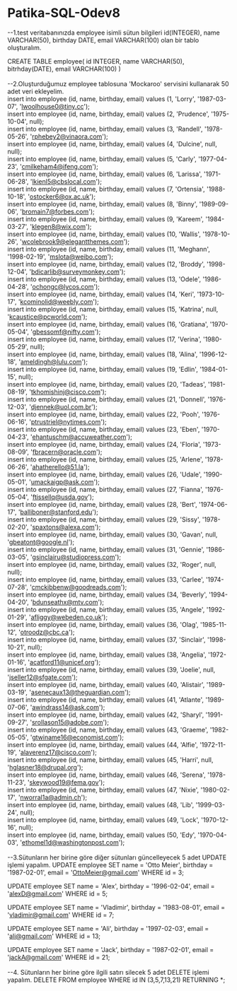 # Patika-SQL-Odev8
--1.test veritabanınızda employee isimli sütun bilgileri id(INTEGER), name VARCHAR(50), birthday DATE, email VARCHAR(100) olan bir tablo oluşturalım.

CREATE TABLE employee(
	id INTEGER,
	name VARCHAR(50),
	bitrhday(DATE),
	email VARCHAR(100)
)
<br />
<br />
--2.Oluşturduğumuz employee tablosuna 'Mockaroo' servisini kullanarak 50 adet veri ekleyelim.
<br />insert into employee (id, name, birthday, email) values (1, 'Lorry', '1987-03-07', 'lwoolhouse0@tiny.cc');
<br />insert into employee (id, name, birthday, email) values (2, 'Prudence', '1975-10-04', null);
<br />insert into employee (id, name, birthday, email) values (3, 'Randell', '1978-05-26', 'rphebey2@vinaora.com');
<br />insert into employee (id, name, birthday, email) values (4, 'Dulcine', null, null);
<br />insert into employee (id, name, birthday, email) values (5, 'Carly', '1977-04-23', 'cmilkeham4@ifeng.com');
<br />insert into employee (id, name, birthday, email) values (6, 'Larissa', '1971-06-28', 'lkienl5@cbslocal.com');
<br />insert into employee (id, name, birthday, email) values (7, 'Ortensia', '1988-10-18', 'ostocker6@ox.ac.uk');
<br />insert into employee (id, name, birthday, email) values (8, 'Binny', '1989-09-06', 'bromain7@forbes.com');
<br />insert into employee (id, name, birthday, email) values (9, 'Kareem', '1984-03-27', 'klegen8@wix.com');
<br />insert into employee (id, name, birthday, email) values (10, 'Wallis', '1978-10-26', 'wcolebrook9@elegantthemes.com');
<br />insert into employee (id, name, birthday, email) values (11, 'Meghann', '1998-02-19', 'mslota@weibo.com');
<br />insert into employee (id, name, birthday, email) values (12, 'Broddy', '1998-12-04', 'bdicarlib@surveymonkey.com');
<br />insert into employee (id, name, birthday, email) values (13, 'Odele', '1986-04-28', 'ochongc@lycos.com');
<br />insert into employee (id, name, birthday, email) values (14, 'Keri', '1973-10-17', 'kcominolid@weebly.com');
<br />insert into employee (id, name, birthday, email) values (15, 'Katrina', null, 'kcaustice@pcworld.com');
<br />insert into employee (id, name, birthday, email) values (16, 'Gratiana', '1970-05-04', 'gbessomf@nifty.com');
<br />insert into employee (id, name, birthday, email) values (17, 'Verina', '1980-05-29', null);
<br />insert into employee (id, name, birthday, email) values (18, 'Alina', '1996-12-18', 'ameldingh@lulu.com');
<br />insert into employee (id, name, birthday, email) values (19, 'Edlin', '1984-01-15', null);
<br />insert into employee (id, name, birthday, email) values (20, 'Tadeas', '1981-08-19', 'tkhomishinj@cisco.com');
<br />insert into employee (id, name, birthday, email) values (21, 'Donnell', '1976-12-03', 'djennek@uol.com.br');
<br />insert into employee (id, name, birthday, email) values (22, 'Pooh', '1976-06-16', 'ptrustriel@nytimes.com');
<br />insert into employee (id, name, birthday, email) values (23, 'Eben', '1970-04-23', 'ehantuschm@accuweather.com');
<br />insert into employee (id, name, birthday, email) values (24, 'Floria', '1973-08-09', 'fbracern@oracle.com');
<br />insert into employee (id, name, birthday, email) values (25, 'Arlene', '1978-06-26', 'ahatherello@51.la');
<br />insert into employee (id, name, birthday, email) values (26, 'Udale', '1990-05-01', 'umackaigp@ask.com');
<br />insert into employee (id, name, birthday, email) values (27, 'Fianna', '1976-05-04', 'ftissellq@usda.gov');
<br />insert into employee (id, name, birthday, email) values (28, 'Bert', '1974-06-17', 'balliboner@stanford.edu');
<br />insert into employee (id, name, birthday, email) values (29, 'Sissy', '1978-02-20', 'spaxtons@alexa.com');
<br />insert into employee (id, name, birthday, email) values (30, 'Gavan', null, 'gbeatont@google.nl');
<br />insert into employee (id, name, birthday, email) values (31, 'Gennie', '1986-03-05', 'gsinclairu@studiopress.com');
<br />insert into employee (id, name, birthday, email) values (32, 'Roger', null, null);
<br />insert into employee (id, name, birthday, email) values (33, 'Carlee', '1974-07-28', 'cmckibbenw@goodreads.com');
<br />insert into employee (id, name, birthday, email) values (34, 'Beverly', '1994-04-20', 'bdunseathx@mtv.com');
<br />insert into employee (id, name, birthday, email) values (35, 'Angele', '1992-01-29', 'afliggy@webeden.co.uk');
<br />insert into employee (id, name, birthday, email) values (36, 'Olag', '1985-11-12', 'otroodz@cbc.ca');
<br />insert into employee (id, name, birthday, email) values (37, 'Sinclair', '1998-10-21', null);
<br />insert into employee (id, name, birthday, email) values (38, 'Angelia', '1972-01-16', 'acatford11@unicef.org');
<br />insert into employee (id, name, birthday, email) values (39, 'Joelie', null, 'jseller12@sfgate.com');
<br />insert into employee (id, name, birthday, email) values (40, 'Alistair', '1989-03-19', 'asenecaux13@theguardian.com');
<br />insert into employee (id, name, birthday, email) values (41, 'Atlante', '1989-07-06', 'awindrass14@ask.com');
<br />insert into employee (id, name, birthday, email) values (42, 'Sharyl', '1991-09-27', 'srollason15@adobe.com');
<br />insert into employee (id, name, birthday, email) values (43, 'Graeme', '1982-05-05', 'gtwiname16@economist.com');
<br />insert into employee (id, name, birthday, email) values (44, 'Alfie', '1972-11-19', 'alaverenz17@cisco.com');
<br />insert into employee (id, name, birthday, email) values (45, 'Harri', null, 'hglasner18@drupal.org');
<br />insert into employee (id, name, birthday, email) values (46, 'Serena', '1978-11-23', 'skeywood19@fema.gov');
<br />insert into employee (id, name, birthday, email) values (47, 'Nixie', '1980-02-17', 'nworral1a@admin.ch');
<br />insert into employee (id, name, birthday, email) values (48, 'Lib', '1999-03-24', null);
<br />insert into employee (id, name, birthday, email) values (49, 'Lock', '1970-12-16', null);
<br />insert into employee (id, name, birthday, email) values (50, 'Edy', '1970-04-03', 'ethomel1d@washingtonpost.com');
<br />
<br />
--3.Sütunların her birine göre diğer sütunları güncelleyecek 5 adet UPDATE işlemi yapalım.
UPDATE employee
	SET name = 'Otto Meier',
	    birthday = '1987-02-01',
		email = 'OttoMeier@gmail.com'
WHERE id = 3;

UPDATE employee
	SET name = 'Alex',
	    birthday = '1996-02-04',
		email = 'alexD@gmail.com'
WHERE id = 5;

UPDATE employee
	SET name = 'Vladimir',
	    birthday = '1983-08-01',
		email = 'vladimir@gmail.com'
WHERE id = 7;

UPDATE employee
	SET name = 'Ali',
	    birthday = '1997-02-03',
		email = 'ali@gmail.com'
WHERE id = 13;

UPDATE employee
	SET name = 'Jack',
	    birthday = '1987-02-01',
		email = 'jackA@gmail.com'
WHERE id = 21;
<br />
<br />
--4. Sütunların her birine göre ilgili satırı silecek 5 adet DELETE işlemi yapalım.
DELETE FROM employee
WHERE id IN (3,5,7,13,21)
RETURNING *;
